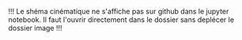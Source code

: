 !!! Le shéma cinématique ne s'affiche pas sur github dans le jupyter notebook. Il faut l'ouvrir directement dans le dossier sans deplécer le dossier image !!! 
